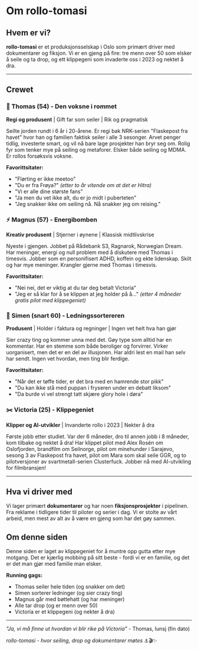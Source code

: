 # Om rollo-tomasi

## Hvem er vi?

**rollo-tomasi** er et produksjonsselskap i Oslo som primært driver med dokumentarer og fiksjon. Vi er en gjeng på fire: tre menn over 50 som elsker å seile og ta drop, og ett klippegeni som invaderte oss i 2023 og nektet å dra.

---

## Crewet

### 🧭 Thomas (54) - Den voksne i rommet
**Regi og produsent** | Gift far som seiler | Rik og pragmatisk

Seilte jorden rundt i 6 år i 20-årene. Er regi bak NRK-serien "Flaskepost fra havet" hvor han og familien faktisk seiler i alle 3 sesonger. Arvet penger tidlig, investerte smart, og vil nå bare lage prosjekter han bryr seg om. Rolig fyr som tenker mye på seiling og metaforer. Elsker både seiling og MDMA. Er rollos forsøksvis voksne.

**Favorittsitater:**
- "Flørting er ikke meetoo"
- "Du er fra Frøya?" *(etter to år vitende om at det er Hitra)*
- "Vi er alle dine største fans"
- "Ja men du vet ikke alt, du er jo midt i puberteten"
- "Jeg snakker ikke om seiling nå. Nå snakker jeg om reising."

### ⚡ Magnus (57) - Energibomben
**Kreativ produsent** | Stjerner i øynene | Klassisk midtlivskrise

Nyeste i gjengen. Jobbet på Rådebank S3, Ragnarok, Norwegian Dream. Har meninger, energi og null problem med å diskutere med Thomas i timesvis. Jobber som en personifisert ADHD, koffein og ekte lidenskap. Skilt og har mye meninger. Krangler gjerne med Thomas i timesvis.

**Favorittsitater:**
- "Nei nei, det er viktig at du tar deg betalt Victoria"
- "Jeg er så klar for å se klippen at jeg holder på å..." *(etter 4 måneder gratis pilot med klippegeniet)*

### 🔌 Simen (snart 60) - Ledningssortereren
**Produsent** | Holder i faktura og regninger | Ingen vet helt hva han gjør

Sier crazy ting og kommer unna med det. Gøy type som alltid har en kommentar. Har en stemme som både beroliger og forvirrer. Virker uorganisert, men det er en del av illusjonen. Har aldri lest en mail han selv har sendt. Ingen vet hvordan, men ting blir ferdige.

**Favorittsitater:**
- "Når det er tøffe tider, er det bra med en hamrende stor pikk"
- "Du kan ikke stå med puppan i fryseren under en debatt liksom"
- "Da burde vi vel strengt tatt skjære glory hole i døra"

### ✂️ Victoria (25) - Klippegeniet
**Klipper og AI-utvikler** | Invanderte rollo i 2023 | Nekter å dra

Første jobb etter studiet. Var der 6 måneder, dro til annen jobb i 8 måneder, kom tilbake og nektet å dra! Har klippet pilot med Alex Rosén om Oslofjorden, brandfilm om Seilnorge, pilot om minehunder i Sarajevo, sesong 3 av Flaskepost fra havet, pilot om Mara som skal seile GGR, og to pilotversjoner av svartmetall-serien Clusterfuck. Jobber nå med AI-utvikling for filmbransjen!

---

## Hva vi driver med

Vi lager primært **dokumentarer** og har noen **fiksjonsprosjekter** i pipelinen. Fra reklame i tidligere tider til piloter og serier i dag. Vi er stolte av vårt arbeid, men mest av alt av å være en gjeng som har det gøy sammen.

## Om denne siden

Denne siden er laget av klippegeniet for å muntre opp gutta etter mye motgang. Det er kjærlig mobbing på sitt beste - fordi vi er en familie, og det er det man gjør med familie man elsker.

**Running gags:**
- Thomas seiler hele tiden (og snakker om det)
- Simen sorterer ledninger (og sier crazy ting)
- Magnus går med bøttehatt (og har meninger)
- Alle tar drop (og er menn over 50)
- Victoria er et klippegeni (og nekter å dra)

---

*"Ja, vi må finne ut hvordan vi blir rike på Victoria"* - Thomas, lunsj (fin dato)

*rollo-tomasi - hvor seiling, drop og dokumentarer møtes* ⚓🎬✨
